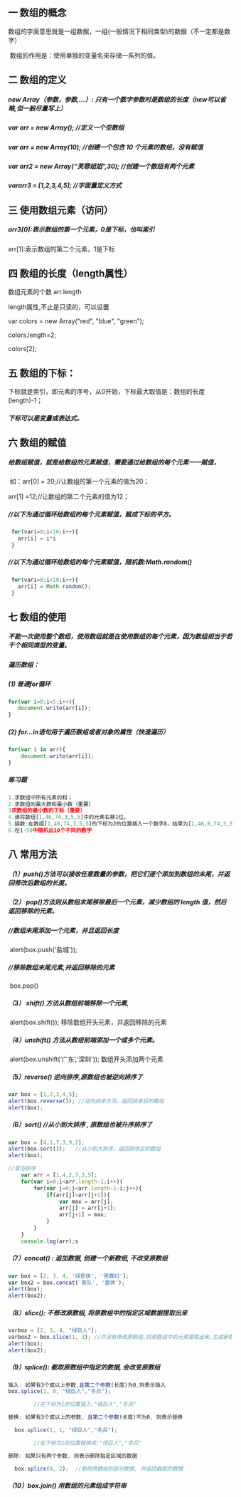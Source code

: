## 一 数组的概念

​        数组的字面意思就是一组数据，一组(一般情况下相同类型)的数据（不一定都是数字）

​	数组的作用是：使用单独的变量名来存储一系列的值。



## 二 数组的定义

##### new Array（参数，参数,...）: 只有一个数字参数时是数组的长度（new可以省略,但一般尽量写上）

##### var arr = new Array();   //定义一个空数组 

##### var arr = new Array(10);  //创建一个包含 10 个元素的数组，没有赋值

##### var arr2 = new Array(“芙蓉姐姐”,30); //创建一个数组有两个元素

##### vararr3 = [1,2,3,4,5];  //字面量定义方式



## 三 使用数组元素（访问）

#####    arr3[0]:表示数组的第一个元素，0是下标，也叫索引

arr[1]:表示数组的第二个元素，1是下标



## 四 数组的长度（length属性）

   数组元素的个数    arr.length

  length属性,不止是只读的，可以设置

  var colors = new Array("red", "blue", "green");

  colors.length=2;

  colors[2];



## 五 数组的下标：

  下标就是索引，即元素的序号，从0开始，下标最大取值是：数组的长度(length)-1；

#####   下标可以是变量或表达式。



## 六 数组的赋值

##### 给数组赋值，就是给数组的元素赋值，需要通过给数组的每个元素一一赋值，

​    如：arr[0] = 20;//让数组的第一个元素的值为20；

   arr[1] =12;//让数组的第二个元素的值为12；

#####     //以下为通过循环给数组的每个元素赋值，赋成下标的平方。

```javascript
 for(vari=0;i<10;i++){
   arr[i] = i*i
 }
```

#####    //以下为通过循环给数组的每个元素赋值，随机数:Math.random()

```javascript
 for(vari=0;i<10;i++){
   arr[i] = Math.random();
 }
```



## 七 数组的使用

##### 不能一次使用整个数组，使用数组就是在使用数组的每个元素，因为数组相当于若干个相同类型的变量。

##### 遍历数组：

##### (1) 普通for循环

```javascript
for(var i=0;i<5;i++){
   document.write(arr[i]);
}
```

##### (2) for...in语句用于遍历数组或者对象的属性（快速遍历）

```javascript
for(var i in arr){
  	document.write(arr[i]);
}
```

##### 练习题

```javascript
1.求数组中所有元素的和；
2.求数组的最大数和最小数（重要）
3求数组的最小数的下标（重要）
4.请将数组[1,46,74,3,5,5]中的元素右移1位。
5.插数:在数组[1,46,74,3,5,5]的下标为2的位置插入一个数字8，结果为[1,46,8,74,3,5,5] 
6.在1-50中随机出10个不同的数字
```



## 八 常用方法

##### （1）push()方法可以接收任意数量的参数，把它们逐个添加到数组的末尾，并返回修改后数组的长度。

##### （2） pop()方法则从数组末尾移除最后一个元素，减少数组的 length 值，然后返回移除的元素。  

#####  	//数组末尾添加一个元素，并且返回长度

​	alert(box.push('盐城')); 

##### 	//移除数组末尾元素,并返回移除的元素

​	box.pop()

##### （3） shift()		方法从数组前端移除一个元素,

​           alert(box.shift());	移除数组开头元素，并返回移除的元素

##### （4）unshift() 	方法从数组前端添加一个或多个元素。

​	  alert(box.unshift(‘广东’,‘深圳'));		数组开头添加两个元素

##### （5）reverse()      逆向排序,原数组也被逆向排序了

```javascript
var box = [1,2,3,4,5];
alert(box.reverse()); //逆向排序方法，返回排序后的数组
alert(box);    
```

##### （6）sort()     //从小到大排序 , 原数组也被升序排序了

```javascript
var box = [4,1,7,3,9,2];
alert(box.sort());   //从小到大排序，返回排序后的数组
alert(box);  

//冒泡排序
    var arr = [1,4,2,7,3,5];
    for(var i=0;i<arr.length-1;i++){
        for(var j=0;j<arr.length-1-i;j++){
            if(arr[j]>arr[j+1]){
                var max = arr[j];
                arr[j] = arr[j+1];
                arr[j+1] = max;
            }
        }
    }
    console.log(arr);s
```

##### （7）concat() : 追加数据, 创建一个新数组, 不改变原数组

```javascript
var box = [2, 3, 4, '绿箭侠', '黑寡妇'];
var box2 = box.concat('美队', '雷神');
alert(box);
alert(box2);
```

##### （8）slice(): 不修改原数组, 将原数组中的指定区域数据提取出来

```javascript
varbox = [2, 3, 4, "绿巨人"];
varbox2 = box.slice(1, 3); //并没有修改原数组,将原数组中的元素提取出来,生成新数组,取的是下标在区域: [1,3)
alert(box);
alert(box2);
```

##### （9）splice(): 截取原数组中指定的数据, 会改变原数组

```javascript
插入: 如果有3个或以上参数,且第二个参数(长度)为0,则表示插入
box.splice(1, 0, "绿巨人","冬兵"); 

        //在下标为1的位置插入:"绿巨人","冬兵"

替换: 如果有3个或以上的参数, 且第二个参数(长度)不为0, 则表示替换

  box.splice(1, 1, "绿巨人","冬兵"); 

        //在下标为1的位置替换成:"绿巨人","冬兵"

删除: 如果只有两个参数, 则表示删除指定区域的数据

  box.splice(0, 2);  //删除原数组的部分数据, 并返回截取的数据
```

##### （10）box.join() 用数组的元素组成字符串



